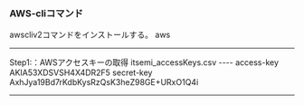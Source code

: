 ### AWS-cliコマンド
awscliv2コマンドをインストールする。
aws 

- -----------------------------
Step1:：AWSアクセスキーの取得
itsemi_accessKeys.csv ----
access-key AKIA53XDSVSH4X4DR2F5
secret-key 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

- -----------------------------